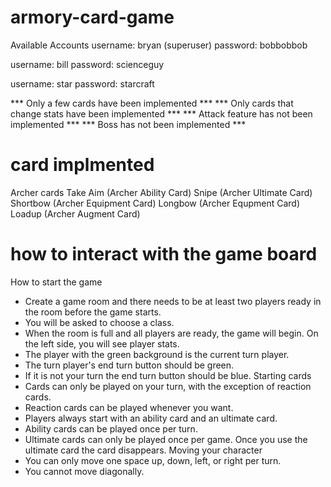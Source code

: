 # armory-card-game

Available Accounts
username: bryan (superuser)
password: bobbobbob

username: bill
password: scienceguy

username: star
password: starcraft


*** Only a few cards have been implemented ***
*** Only cards that change stats have been implemented ***
*** Attack feature has not been implemented ***
*** Boss has not been implemented ***

# card implmented
 Archer cards
  Take Aim (Archer Ability Card)
  Snipe (Archer Ultimate Card)
  Shortbow (Archer Equipment Card)
  Longbow (Archer Equpment Card)
  Loadup (Archer Augment Card)

# how to interact with the game board
How to start the game
  - Create a game room and there needs to be at least two players ready in the room before the game starts.
  - You will be asked to choose a class. 
  - When the room is full and all players are ready, the game will begin.
On the left side, you will see player stats.
  - The player with the green background is the current turn player.
  - The turn player's end turn button should be green.
  - If it is not your turn the end turn button should be blue.
Starting cards
  - Cards can only be played on your turn, with the exception of reaction cards.
  - Reaction cards can be played whenever you want.
  - Players always start with an ability card and an ultimate card.
  - Ability cards can be played once per turn.
  - Ultimate cards can only be played once per game. Once you use the ultimate card the card disappears.
Moving your character
  - You can only move one space up, down, left, or right per turn. 
  - You cannot move diagonally.
